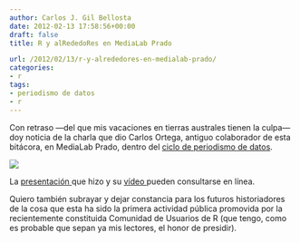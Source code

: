 ```yaml
---
author: Carlos J. Gil Bellosta
date: 2012-02-13 17:58:56+00:00
draft: false
title: R y alRededoRes en MediaLab Prado

url: /2012/02/13/r-y-alrededores-en-medialab-prado/
categories:
- r
tags:
- periodismo de datos
- r
---
```


Con retraso —del que mis vacaciones en tierras australes tienen la culpa— doy noticia de la charla que dio Carlos Ortega, antiguo colaborador de esta bitácora, en MediaLab Prado, dentro del [ciclo de periodismo de datos](http://medialab-prado.es/article/sesion_formativa_periodismodatos_analisis_tratamiento_datos).

[![](/wp-uploads/2012/02/presentacion_carlos_ortega.png)
](/wp-uploads/2012/02/presentacion_carlos_ortega.png)

La [presentación ](http://prezi.com/-3jqhcpmyqpq/r-y-alrededores/)que hizo y su [vídeo ](http://medialab-prado.es/article/r_y_larededores)pueden consultarse en línea.

Quiero también subrayar y dejar constancia para los futuros historiadores de la cosa que esta ha sido la primera actividad pública promovida por la recientemente constituida Comunidad de Usuarios de R (que tengo, como es probable que sepan ya mis lectores, el honor de presidir).
